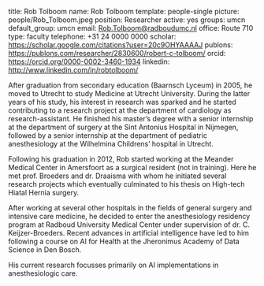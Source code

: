 title: Rob Tolboom
name: Rob Tolboom
template: people-single
picture: people/Rob_Tolboom.jpeg
position: Researcher
active: yes
groups: umcn
default_group: umcn
email: Rob.Tolboom@radboudumc.nl
office: Route 710
type: faculty
telephone: +31 24 0000 0000
scholar: https://scholar.google.com/citations?user=20c9OHYAAAAJ
publons: https://publons.com/researcher/2830600/robert-c-tolboom/
orcid: https://orcid.org/0000-0002-3460-1934
linkedin: http://www.linkedin.com/in/robtolboom/

After graduation from secondary education (Baarnsch Lyceum) in 2005, he moved to Utrecht to study Medicine at Utrecht University. During the latter years of his study, his interest in research was sparked and he started contributing to a research project at the department of cardiology as research-assistant. He finished his master’s degree with a senior internship at the department of surgery at the Sint Antonius Hospital in Nijmegen, followed by a senior internship at the department of pediatric anesthesiology at the Wilhelmina Childrens’ hospital in Utrecht. 

Following his graduation in 2012, Rob started working at the Meander Medical Center in Amersfoort as a surgical resident (not in training). Here he met prof. Broeders and dr. Draaisma with whom he initiated several research projects which eventually culminated to his thesis on High-tech Hiatal Hernia surgery. 

After working at several other hospitals in the fields of general surgery and intensive care medicine, he decided to enter the anesthesiology residency program at Radboud University Medical Center under supervision of dr. C. Keijzer-Broeders. Recent advances in artificial intelligence have led to him following a course on AI for Health at the Jheronimus Academy of Data Science in Den Bosch. 

His current research focusses primarily on AI implementations in anesthesiologic care.